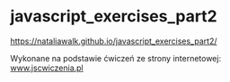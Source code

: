 # javascript_exercises_part2
https://nataliawalk.github.io/javascript_exercises_part2/

Wykonane na podstawie ćwiczeń ze strony internetowej: www.jscwiczenia.pl 
